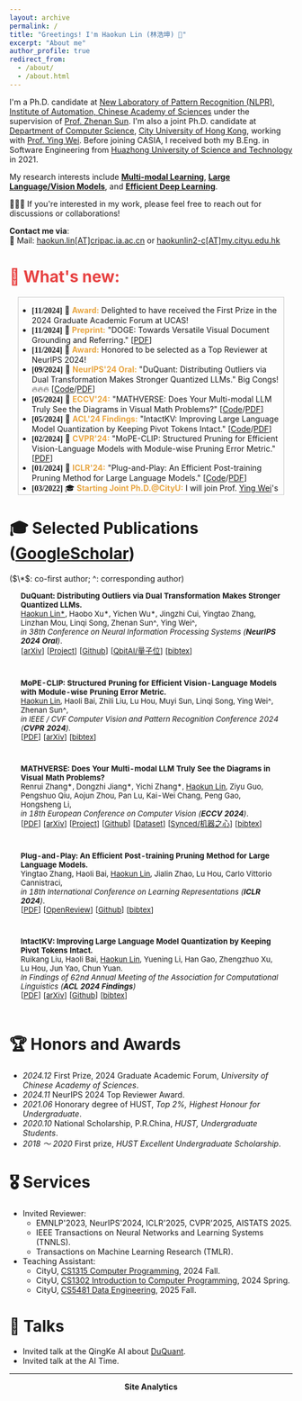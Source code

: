 ```yaml
---
layout: archive
permalink: /
title: "Greetings! I'm Haokun Lin (林浩坤) 🍻"
excerpt: "About me"
author_profile: true
redirect_from: 
  - /about/
  - /about.html
---
```



I'm a Ph.D. candidate at [New Laboratory of Pattern Recognition (NLPR)](http://cripac.ia.ac.cn/en/EN/volumn/home.shtml), [Institute of Automation, Chinese Academy of Sciences](https://english.ia.cas.cn/) under the supervision of [Prof. Zhenan Sun](http://www.cbsr.ia.ac.cn/users/znsun/). I'm also a joint Ph.D. candidate at [Department of Computer Science](https://www.cs.cityu.edu.hk/), [City University of Hong Kong](https://www.cityu.edu.hk/), working with [Prof. Ying Wei](https://wei-ying.net/). 
Before joining CASIA, I received both my B.Eng. in Software Engineering from [Huazhong University of Science and Technology](https://english.hust.edu.cn/) in 2021.
 

My research interests include **<u>Multi-modal Learning</u>**, **<u>Large Language/Vision Models</u>**, and **<u>Efficient Deep Learning</u>**.

👋👋👋 If you're interested in my work, please feel free to reach out for discussions or collaborations!

**Contact me via**:  
📧 Mail: [haokun.lin[AT]cripac.ia.ac.cn](haokun.lin@cripac.ia.ac.cn) or [haokunlin2-c[AT]my.cityu.edu.hk](haokunlin2-c@my.cityu.edu.hk)

<h1 style="color: rgb(231, 65, 65);">🌈 What's new:</h1>

<div style="height: 350px; overflow: auto; border: 1px solid #ccc; margin: 15px;">

<ul>
  <li><strong style="font-family: Consolas;">[11/2024]</strong>  🚀 <b style="color: rgb(231, 165, 65);">Award:</b> Delighted to have received the First Prize in the 2024 Graduate Academic Forum at UCAS!</li>
  <li><strong style="font-family: Consolas;">[11/2024]</strong>  📜 <b style="color: rgb(231, 165, 65);">Preprint:</b> "DOGE: Towards Versatile Visual Document Grounding and Referring." [<a href="https://arxiv.org/pdf/2411.17125">PDF</a>]</li>
  <li><strong style="font-family: Consolas;">[11/2024]</strong>  🚀 <b style="color: rgb(231, 165, 65);">Award:</b> Honored to be selected as a Top Reviewer at NeurIPS 2024!</li>
 <li><strong style="font-family: Consolas;">[09/2024]</strong>  🎉 <b style="color: rgb(231, 165, 65);">NeurIPS'24 Oral:</b> "DuQuant: Distributing Outliers via Dual Transformation Makes Stronger Quantized LLMs." Big Congs! 🔥🔥🔥 [<a href="https://github.com/Hsu1023/DuQuant">Code</a>/<a href="https://arxiv.org/pdf/2406.01721">PDF</a>]</li>
  <li><strong style="font-family: Consolas;">[05/2024]</strong>  🎉 <b style="color: rgb(231, 165, 65);">ECCV'24:</b> "MATHVERSE: Does Your Multi-modal LLM Truly See the Diagrams in Visual Math Problems?" [<a href="https://github.com/ZrrSkywalker/MathVerse">Code</a>/<a href="https://arxiv.org/pdf/2403.14624">PDF</a>]</li>
  <li><strong style="font-family: Consolas;">[05/2024]</strong>  🎉 <b style="color: rgb(231, 165, 65);">ACL'24 Findings:</b> "IntactKV: Improving Large Language Model Quantization by Keeping Pivot Tokens Intact." [<a href="https://github.com/ruikangliu/IntactKV">Code</a>/<a href="https://arxiv.org/pdf/2403.01241">PDF</a>]</li>
  <li><strong style="font-family: Consolas;">[02/2024]</strong>  🎉  <b style="color: rgb(231, 165, 65);">CVPR'24:</b> "MoPE-CLIP: Structured Pruning for Efficient Vision-Language Models with Module-wise Pruning Error Metric." [<a href="https://arxiv.org/pdf/2403.07839">PDF</a>]</li>
  <li><strong style="font-family: Consolas;">[01/2024]</strong>  🎉  <b style="color: rgb(231, 165, 65);">ICLR'24:</b> "Plug-and-Play: An Efficient Post-training Pruning Method for Large Language Models." [<a href="https://github.com/biomedical-cybernetics/Relative-importance-and-activation-pruning">Code</a>/<a href="https://openreview.net/pdf?id=Tr0lPx9woF">PDF</a>]</li>
  <li><strong style="font-family: Consolas;">[03/2022]</strong>  🎓 <b style="color: rgb(231, 165, 65);">Starting Joint Ph.D.@CityU:</b> I will join Prof. <a href="https://wei-ying.net/">Ying Wei</a>'s group at CityU in 2022 Fall!</li>
  <li><strong style="font-family: Consolas;">[03/2022]</strong>  🎓 <b style="color: rgb(231, 165, 65);">Starting Ph.D.@CASIA:</b> I will join Prof. <a href="http://www.cbsr.ia.ac.cn/users/znsun/">Zhenan Sun</a>'s group at NLPR, CASIA in 2021 Fall!</li>
  <li><strong style="font-family: Consolas;">[06/2021]</strong>  🎓 <b style="color: rgb(231, 165, 65);">Graduation@HUST:</b> Recieved my Bachelor's Degree from Huazhong University of Science and Technology with Honorary degree.</li>
</ul>
</div>



# 🎓 Selected Publications ([GoogleScholar](https://scholar.google.com/citations?user=7DnpUlIAAAAJ))
($\*$: co-first author;  ^: corresponding author)
<table style="width:100%;border:None;border-spacing:0px;border-collapse:separate;margin-right:0;margin-left:0;margin-top:-1.5em;font-size:0.95em;">
  <tr>
    <!-- <td style="padding:8px;width:30%;vertical-align:middle;border:none;">
      <a href="images/.png">
      <img src='images/.png' width="300">
      </a>
    </td> -->
    <td style="padding:20px;width:70%;vertical-align:middle;border-right:none;border-bottom:none;">
      <b>DuQuant: Distributing Outliers via Dual Transformation Makes Stronger Quantized LLMs.</b> 
      <br>
      <u>Haokun Lin*</u>, Haobo Xu*, Yichen Wu*, Jingzhi Cui, Yingtao Zhang, Linzhan Mou, Linqi Song, Zhenan Sun^, Ying Wei^,
      <br>
      <i>in 38th Conference on Neural Information Processing Systems (<b>NeurIPS 2024 Oral</b>)</i>. 
      <br>
      [<a href="https://arxiv.org/pdf/2406.01721">arXiv</a>]
      [<a href="https://duquant.github.io/">Project</a>]
      [<a href="https://github.com/Hsu1023/DuQuant">Github</a>]
      [<a href="https://mp.weixin.qq.com/s/lM4HeylIivW8c2o5f6J8wg">QbitAI/量子位</a>] 
      [<a href="https://scholar.googleusercontent.com/scholar.bib?q=info:8iXSD-jJ40cJ:scholar.google.com/&output=citation&scisdr=ClG9GyJpEN-gr-AVBmU:AFWwaeYAAAAAZ1gTHmVTCuwIqDAUyZbuC7QEvnc&scisig=AFWwaeYAAAAAZ1gTHiEDO9ff6IZDdW8xXIXGci8&scisf=4&ct=citation&cd=-1&hl=zh-CN">bibtex</a>]
    </td>
  </tr>

  <tr>
    <!-- <td style="padding:8px;width:30%;vertical-align:middle;border:none;">
      <a href="images/.png">
      <img src='images/.png' width="300">
      </a>
    </td> -->
    <td style="padding:20px;width:70%;vertical-align:middle;border-right:none;border-bottom:none;">
       <b>MoPE-CLIP: Structured Pruning for Efficient Vision-Language Models with Module-wise Pruning Error Metric.</b> 
      <br>
      <u>Haokun Lin</u>, Haoli Bai, Zhili Liu, Lu Hou, Muyi Sun, Linqi Song, Ying Wei^, Zhenan Sun^,
      <br>
      <i>in IEEE / CVF Computer Vision and Pattern Recognition Conference 2024 (<b>CVPR 2024</b>).</i>
      <br>
      [<a href="https://arxiv.org/pdf/2403.07839">PDF</a>]
      [<a href="https://arxiv.org/abs/2403.07839">arXiv</a>] 
      [<a href="https://scholar.googleusercontent.com/scholar.bib?q=info:8JMVX1X1EywJ:scholar.google.com/&output=citation&scisdr=ClG9GyJpEN-gr-AVcyM:AFWwaeYAAAAAZ1gTayNSVuBvHTat9NYvvUWKl1I&scisig=AFWwaeYAAAAAZ1gTa2N0QuCB1EVIvzpPzLM_jJ4&scisf=4&ct=citation&cd=-1&hl=zh-CN">bibtex</a>]
    </td>
  </tr>

  <tr>
    <!-- <td style="padding:8px;width:30%;vertical-align:middle;border:none;">
      <a href="images/.png">
      <img src='images/.png' width="300">
      </a>
    </td> -->
    <td style="padding:20px;width:70%;vertical-align:middle;border-right:none;border:none;">
      <b>MATHVERSE: Does Your Multi-modal LLM Truly See the Diagrams in Visual Math Problems?</b> 
      <br>
      Renrui Zhang*, Dongzhi Jiang*, Yichi Zhang*, <u>Haokun Lin</u>, Ziyu Guo, Pengshuo Qiu, Aojun Zhou, Pan Lu, Kai-Wei Chang, Peng Gao, Hongsheng Li,
      <br>
      <i>in 18th European Conference on Computer Vision (<b>ECCV 2024</b>)</i>. 
      <br>
      [<a href="https://arxiv.org/pdf/2403.14624">PDF</a>]
      [<a href="https://arxiv.org/abs/2403.14624">arXiv</a>]
      [<a href="https://mathverse-cuhk.github.io/">Project</a>]
      [<a href="https://github.com/ZrrSkywalker/MathVerse">Github</a>]
      [<a href="https://huggingface.co/datasets/AI4Math/MathVerse">Dataset</a>]
      [<a href="https://mp.weixin.qq.com/s/gEcCi92PdMMCItFII84lcw">Synced/机器之心</a>] 
      [<a href="https://scholar.googleusercontent.com/scholar.bib?q=info:8_jFJjLGaXQJ:scholar.google.com/&output=citation&scisdr=ClG9GyJpEN-gr-AVW2M:AFWwaeYAAAAAZ1gTQ2Np6tyIjl994arhqzndfoY&scisig=AFWwaeYAAAAAZ1gTQ-MrZ-IrWULY3Og3kaOtlj4&scisf=4&ct=citation&cd=-1&hl=zh-CN">bibtex</a>]
    </td>
  </tr>

  <tr>
    <!-- <td style="padding:8px;width:30%;vertical-align:middle;border:none;">
      <a href="images/.png">
      <img src='images/.png' width="300">
      </a>
    </td> -->
    <td style="padding:20px;width:70%;vertical-align:middle;border-right:none;border-bottom:none;">
      <b>Plug-and-Play: An Efficient Post-training Pruning Method for Large Language Models.</b> 
      <br>
      Yingtao Zhang, Haoli Bai, <u>Haokun Lin</u>, Jialin Zhao, Lu Hou, Carlo Vittorio Cannistraci,
      <br>
      <i>in 18th International Conference on Learning Representations (<b>ICLR 2024</b>)</i>. 
      <br>
      [<a href="https://openreview.net/pdf?id=Tr0lPx9woF">PDF</a>]
      [<a href="https://openreview.net/forum?id=Tr0lPx9woF">OpenReview</a>]
      [<a href="https://github.com/biomedical-cybernetics/Relative-importance-and-activation-pruning">Github</a>]
      [<a href="https://scholar.googleusercontent.com/scholar.bib?q=info:fHzPozkRlIAJ:scholar.google.com/&output=citation&scisdr=ClG9GyJpEN-gr-AVpi8:AFWwaeYAAAAAZ1gTvi-bdGJkWBWusiXZzPn8hdY&scisig=AFWwaeYAAAAAZ1gTvlueIx_dh4dw2kkRe_TdET0&scisf=4&ct=citation&cd=-1&hl=zh-CN">bibtex</a>]
    </td>
  </tr>


<tr>
    <!-- <td style="padding:8px;width:30%;vertical-align:middle;border:none;">
      <a href="images/.png">
      <img src='images/.png' width="300">
      </a>
    </td> -->
    <td style="padding:20px;width:70%;vertical-align:middle;border-right:none;border-bottom:none;">
      <b>IntactKV: Improving Large Language Model Quantization by Keeping Pivot Tokens Intact.</b>
      <br>
      Ruikang Liu, Haoli Bai, <u>Haokun Lin</u>, Yuening Li, Han Gao, Zhengzhuo Xu, Lu Hou, Jun Yao, Chun Yuan.
      <br>
      <i>In Findings of 62nd Annual Meeting of the Association for Computational Linguistics (<b>ACL 2024 Findings</b>)</i>
      <br>
      [<a href="https://arxiv.org/pdf/2403.01241">PDF</a>]
      [<a href="https://arxiv.org/abs/2403.01241">arXiv</a>]
      [<a href="https://github.com/ruikangliu/IntactKV">Github</a>]
      [<a href="https://scholar.googleusercontent.com/scholar.bib?q=info:OkR9s_hreeMJ:scholar.google.com/&output=citation&scisdr=ClG9GyJpEN-gr-AVxTA:AFWwaeYAAAAAZ1gT3TB5Rx3rjLOCG1M3IQaZaXI&scisig=AFWwaeYAAAAAZ1gT3ZncbIhCuf6Goq6jEIx7DwY&scisf=4&ct=citation&cd=-1&hl=zh-CN">bibtex</a>]
    </td>
  </tr>

</table>



# 🏆 Honors and Awards
- *2024.12* First Prize, 2024 Graduate Academic Forum, *University of Chinese Academy of Sciences*.
- *2024.11* NeurIPS 2024 Top Reviewer Award.
- *2021.06* Honorary degree of HUST, *Top 2%, Highest Honour for Undergraduate*.
- *2020.10* National Scholarship, P.R.China, *HUST, Undergraduate Students*.
- *2018 ～ 2020* First prize, *HUST Excellent Undergraduate Scholarship*.
<!-- - *2016.10* Second prize, National (Senior) High School Mathematical Competition of China. -->
   

# 🎖 Services
- Invited Reviewer:
  - EMNLP'2023, NeurIPS'2024, ICLR'2025, CVPR'2025, AISTATS 2025.
  <!-- - AIM-FM workshop@NeurIPS'2024. -->
  - IEEE Transactions on Neural Networks and Learning Systems (TNNLS).
  - Transactions on Machine Learning Research (TMLR).
- Teaching Assistant:
  - CityU, [CS1315 Computer Programming](https://www.cityu.edu.hk/catalogue/ug/current/course/CS1315.htm), 2024 Fall.
  - CityU, [CS1302 Introduction to Computer Programming](https://www.cityu.edu.hk/catalogue/ug/202021/course/CS1302.htm), 2024 Spring.
  - CityU, [CS5481 Data Engineering](https://www.cityu.edu.hk/catalogue/pg/202425/course/CS5481.htm), 2025 Fall.


# 💬 Talks
- Invited talk at the QingKe AI about [DuQuant](https://hcqnc.xetlk.com/sl/2pnEgg).
- Invited talk at the AI Time.

--------

<center><b>Site Analytics</b></center>
<script type="text/javascript" id="clustrmaps" src="//cdn.clustrmaps.com/map_v2.js?cl=ffffff&w=386&t=tt&d=DUrSKJKr96ryDYhhGZd-DY-6R_GeZFHFnddY0E2qqII&cl=ffffff&w=a"></script>